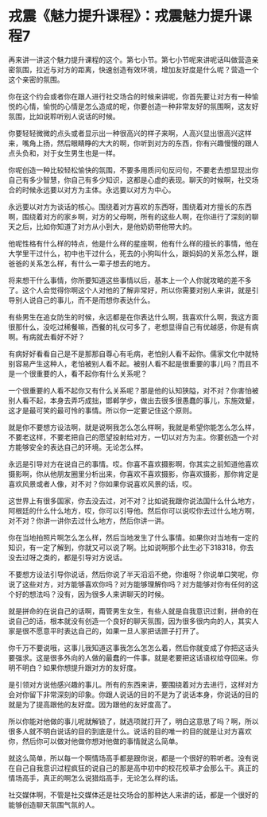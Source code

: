 # 戎震《魅力提升课程》：戎震魅力提升课程7

再来讲一讲这个魅力提升课程的这个。第七小节。第七小节呢来讲呢话叫做营造亲密氛围，拉近与对方的距离，快速创造有效环境，增加友好度是什么呢？营造一个这个亲密的氛围。

你在这个约会或者你在跟人进行社交场合的时候来讲呢，你首先要让对方有一种愉悦的心情，愉悦的心情是怎么造成的呢，你要创造一种非常友好的氛围啊，这友好氛围，比如说聆听别人说话的时候。

你要轻轻微微的点头或者显示出一种很高兴的样子来啊，人高兴显出很高兴这样来，嘴角上扬，然后眼睛睁的大大的啊，你听到对方的东西，你有兴趣慢慢的跟人点头负和，对于女生男生也是一样。

你呢创造一种比较轻松愉快的氛围，不要多用质问句反问句，不要老去想显现出你自己有多少智慧，你自己有多少知识，这都是心虚的表现。聊天的时候啊，社交场合的时候永远要以对方为主体。永远要以对方为中心。

永远要以对方为谈话的核心。围绕着对方喜欢的东西呀，围绕着对方擅长的东西啊，围绕着对方的家乡啊，对方的父母啊，所有的这些人啊，在你进行了深刻的聊天之后，比如你知道了对方从小到大，是他奶奶带他带大的。

他呢性格有什么样的特点，他是什么样的星座啊，他有什么样的擅长的事情，他在大学里干过什么，初中也干过什么，死去的小狗叫什么，跟妈妈的关系怎么样，跟爸爸的关系怎么样，有什么一辈子想去的地方。

将来想干什么事情，你所要知道这些事情以后，基本上一个人你就攻略的差不多了。这个人会觉得你啊这个人对他的了解非常好，所以你需要对别人来讲，就是引导别人说自己的事儿，而不是而想你表达什么。

有些男生在追女防生的时候，永远都是在你表达什么啊，我喜欢什么啊，我这方面很那什么，没吃过稀餐嘛，西餐的礼仪可多了，老想显得自己有优越感，你是有病啊。有病就去看好不好？

有病好好看看自己是不是那那自尊心有毛病，老怕别人看不起你。儒家文化中就特别容易产生这种人，老怕被别人看不起。被别人看不起是很重要的事儿吗？而且不是一个很重要的人，看不起你有什么关系呢？

一个很重要的人看不起你又有什么关系呢？那是他的认知狭隘，对不对？你害怕被别人看不起，本身去弄巧成拙，邯郸学步，做出去很多很愚蠢的事儿，东施效颦，这才是最可笑的最可怜的事情。所以你一定要记住这个原则。

就是你不要想方设法啊，就是说啊我怎么怎么样啊，我就是希望你能怎么怎么样，不要老这样，不要老把自己的愿望投射给对方，一切以对方为主。你要创造一个对方能够安全的表达自己的环境。无论怎么样。

永远是引导对方在说自己的事情。哎。你喜不喜欢摄影啊，你其实之前知道他喜欢摄影啊，你从他朋友圈里分析出来，你喜欢不喜欢摄影，你喜欢摄影，那你肯定是喜欢风景或者人像，对不对？你如果你说喜欢风景的话，哎。

这世界上有很多国家，你去没去过，对不对？比如说我跟你说法国什么什么地方，阿根廷的什么什么地方，哎，你可以引导他。然后你可以说哎你去过什么地方啊，对不对？你讲一讲你去过什么地方，然后你讲一讲。

你在当地拍照片啊怎么怎么样，然后当地发生了什么事情。如果你对当地有一定的知识，有一定了解到，你就又可以说了啊。比如说啊那个此生必下318318，你去没去过呀之类的，都是引导对方说话。

不要想方设法引导你说话，然后你说了半天滔滔不绝，你谁呀？你说单口笑呢，你说了这些对方，对方能够喜欢你吗？对方能够理解你吗？对方能够对你有任何的这个好的想法吗？没有，因为很多人来讲聊天的时候。

就是拼命的在说自己的话啊，甭管男生女生，有些人就是自我意识过剩，拼命的在说自己的话，根本就没有创造一个良好的聊天氛围，因为很多很内向的人，其实人家是很不愿意平时表达自己的，如果一旦人家把话匣子打开了。

你千万不要说哦，这事儿我知道这事我怎么怎怎么着，然后你就变成了你把这话头要强求。这是很多外向的人做的最蠢的一件事。就是老要把这话语权给夺回来。你明不明白？如果你想提升跟对方的友好度。

是引领对方说他感兴趣的事儿。所有的东西来讲，要围绕着对方去进行，这样对方会对你留下非常深刻的印象。你跟人说话的目的不是为了说话本身，你说话的目的就是为了提高跟他的友好度。因为跟他的友好度高了。

所以你能对他做的事儿呢就解锁了，就选项就打开了，明白这意思了吗？啊，所以很多人就不明白说话的目的到底是什么。说话的目的唯一的目的就是让对方喜欢你，然后你可以做对他做你想对他做的事情就这么简单。

就这么简单，所以每一个啊情场高手都是跟你说，都是一个很好的聆听者。没有说在自己自我意识过程疯狂的说自己的那是高中初中的校花校草才会那么干。真正的情场高手，真正的啊怎么说猎焰高手，无论怎么样的话。

社交媒体啊，不管是社交媒体还是社交场合的那种达人来讲的话，都是一个很好的能够创造聊天氛围气氛的人。